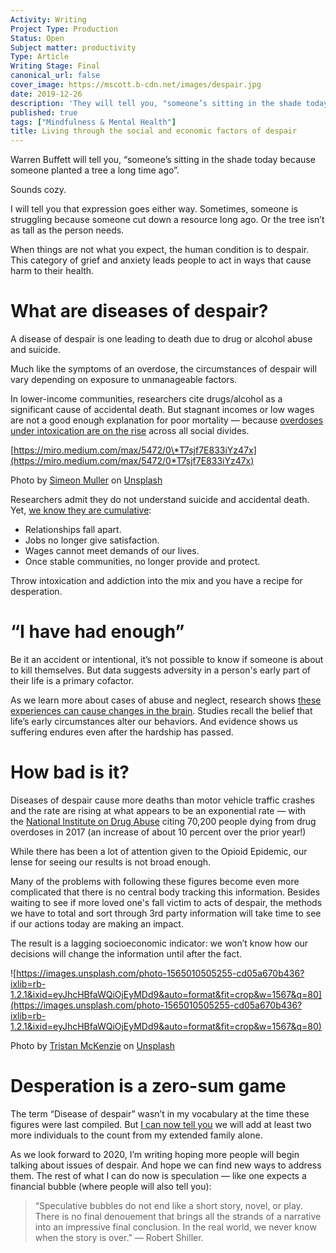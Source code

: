 ```yaml
---
Activity: Writing
Project Type: Production
Status: Open
Subject matter: productivity
Type: Article
Writing Stage: Final
canonical_url: false
cover_image: https://mscott.b-cdn.net/images/despair.jpg
date: 2019-12-26
description: 'They will tell you, "someone’s sitting in the shade today because someone planted a tree a long time ago".'
published: true
tags: ["Mindfulness & Mental Health"]
title: Living through the social and economic factors of despair
---
```


Warren Buffett will tell you, “someone’s sitting in the shade today because someone planted a tree a long time ago”.

Sounds cozy.

I will tell you that expression goes either way. Sometimes, someone is struggling because someone cut down a resource long ago. Or the tree isn’t as tall as the person needs.

When things are not what you expect, the human condition is to despair. This category of grief and anxiety leads people to act in ways that cause harm to their health.

# **What are diseases of despair?**

A disease of despair is one leading to death due to drug or alcohol abuse and suicide.

Much like the symptoms of an overdose, the circumstances of despair will vary depending on exposure to unmanageable factors.

In lower-income communities, researchers cite drugs/alcohol as a significant cause of accidental death. But stagnant incomes or low wages are not a good enough explanation for poor mortality — because [overdoses under intoxication are on the rise](https://archive.ph/20170304123724/https://www.cdc.gov/mmwr/preview/mmwrhtml/mm6450a3.htm) across all social divides.

[https://miro.medium.com/max/5472/0\*T7sjf7E833iYz47x](https://miro.medium.com/max/5472/0*T7sjf7E833iYz47x)

Photo by [Simeon Muller](https://unsplash.com/@simeonmuller?utm_source=medium&utm_medium=referral) on [Unsplash](https://unsplash.com/?utm_source=medium&utm_medium=referral)

Researchers admit they do not understand suicide and accidental death. Yet, [we know they are cumulative](http://www.pnas.org/content/112/49/15078.abstract):

- Relationships fall apart.
- Jobs no longer give satisfaction.
- Wages cannot meet demands of our lives.
- Once stable communities, no longer provide and protect.

Throw intoxication and addiction into the mix and you have a recipe for desperation.

# **“I have had enough”**

Be it an accident or intentional, it’s not possible to know if someone is about to kill themselves. But data suggests adversity in a person's early part of their life is a primary cofactor.

As we learn more about cases of abuse and neglect, research shows [these experiences can cause changes in the brain](https://www.nature.com/articles/npp2016124). Studies recall the belief that life’s early circumstances alter our behaviors. And evidence shows us suffering endures even after the hardship has passed.

# **How bad is it?**

Diseases of despair cause more deaths than motor vehicle traffic crashes and the rate are rising at what appears to be an exponential rate — with the [National Institute on Drug Abuse](https://www.drugabuse.gov/related-topics/trends-statistics/overdose-death-rates) citing 70,200 people dying from drug overdoses in 2017 (an increase of about 10 percent over the prior year!)

While there has been a lot of attention given to the Opioid Epidemic, our lense for seeing our results is not broad enough.

Many of the problems with following these figures become even more complicated that there is no central body tracking this information. Besides waiting to see if more loved one's fall victim to acts of despair, the methods we have to total and sort through 3rd party information will take time to see if our actions today are making an impact.

The result is a lagging socioeconomic indicator: we won’t know how our decisions will change the information until after the fact.

![https://images.unsplash.com/photo-1565010505255-cd05a670b436?ixlib=rb-1.2.1&ixid=eyJhcHBfaWQiOjEyMDd9&auto=format&fit=crop&w=1567&q=80](https://images.unsplash.com/photo-1565010505255-cd05a670b436?ixlib=rb-1.2.1&ixid=eyJhcHBfaWQiOjEyMDd9&auto=format&fit=crop&w=1567&q=80)

Photo by [Tristan McKenzie](https://unsplash.com/@trism?utm_source=medium&utm_medium=referral) on [Unsplash](https://unsplash.com/?utm_source=medium&utm_medium=referral)

# **Desperation is a zero-sum game**

The term “Disease of despair” wasn’t in my vocabulary at the time these figures were last compiled. But [I can now tell you](https://medium.com/swlh/unfolding-the-reasons-behind-an-illogical-action-d4f8860e5b3b) we will add at least two more individuals to the count from my extended family alone.

As we look forward to 2020, I’m writing hoping more people will begin talking about issues of despair. And hope we can find new ways to address them. The rest of what I can do now is speculation — like one expects a financial bubble (where people will also tell you):

> “Speculative bubbles do not end like a short story, novel, or play. There is no final denouement that brings all the strands of a narrative into an impressive final conclusion. In the real world, we never know when the story is over.” — Robert Shiller.
